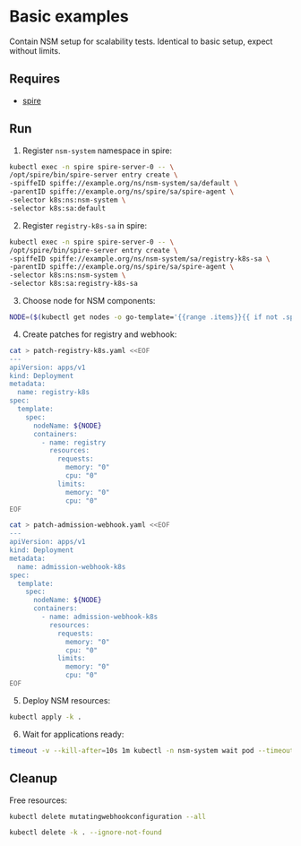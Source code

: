 # Basic examples

Contain NSM setup for scalability tests. Identical to basic setup, expect without limits. 

## Requires

- [spire](../../spire)

## Run

1. Register `nsm-system` namespace in spire:

```bash
kubectl exec -n spire spire-server-0 -- \
/opt/spire/bin/spire-server entry create \
-spiffeID spiffe://example.org/ns/nsm-system/sa/default \
-parentID spiffe://example.org/ns/spire/sa/spire-agent \
-selector k8s:ns:nsm-system \
-selector k8s:sa:default
```

2. Register `registry-k8s-sa` in spire:

```bash
kubectl exec -n spire spire-server-0 -- \
/opt/spire/bin/spire-server entry create \
-spiffeID spiffe://example.org/ns/nsm-system/sa/registry-k8s-sa \
-parentID spiffe://example.org/ns/spire/sa/spire-agent \
-selector k8s:ns:nsm-system \
-selector k8s:sa:registry-k8s-sa
```

3. Choose node for NSM components:
```bash
NODE=($(kubectl get nodes -o go-template='{{range .items}}{{ if not .spec.taints }}{{ .metadata.name }} {{end}}{{end}}')[0])
```

4. Create patches for registry and webhook:
```bash
cat > patch-registry-k8s.yaml <<EOF
---
apiVersion: apps/v1
kind: Deployment
metadata:
  name: registry-k8s
spec:
  template:
    spec:
      nodeName: ${NODE}
      containers:
        - name: registry
          resources:
            requests:
              memory: "0"
              cpu: "0"
            limits:
              memory: "0"
              cpu: "0"
EOF
```
```bash
cat > patch-admission-webhook.yaml <<EOF
---
apiVersion: apps/v1
kind: Deployment
metadata:
  name: admission-webhook-k8s
spec:
  template:
    spec:
      nodeName: ${NODE}
      containers:
        - name: admission-webhook-k8s
          resources:
            requests:
              memory: "0"
              cpu: "0"
            limits:
              memory: "0"
              cpu: "0"
EOF
```

5. Deploy NSM resources:
```bash
kubectl apply -k .
```

6. Wait for applications ready:
```bash
timeout -v --kill-after=10s 1m kubectl -n nsm-system wait pod --timeout=1m --all --for=condition=ready
```

## Cleanup

Free resources:
```bash
kubectl delete mutatingwebhookconfiguration --all
```
```bash
kubectl delete -k . --ignore-not-found
```
